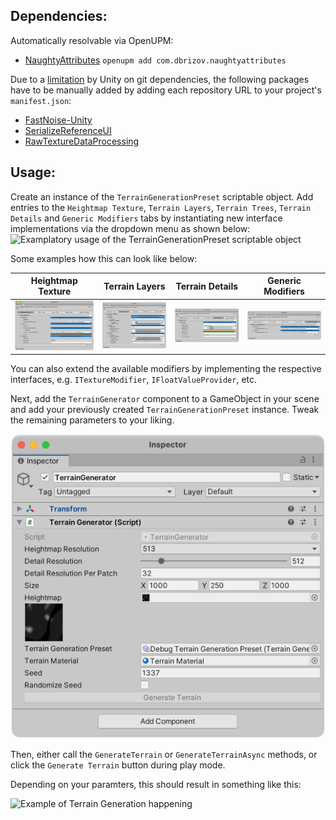 ## Dependencies:

Automatically resolvable via OpenUPM:
* [NaughtyAttributes](https://openupm.com/packages/com.dbrizov.naughtyattributes/) `openupm add com.dbrizov.naughtyattributes`

Due to a [limitation](https://docs.unity3d.com/Manual/upm-git.html) by Unity on git dependencies, the following packages have to be manually added by adding each repository URL to your project's `manifest.json`:
* [FastNoise-Unity](https://github.com/shniqq/FastNoiseLite-Unity)
* [SerializeReferenceUI](https://github.com/shniqq/UnitySerializedReferenceUI)
* [RawTextureDataProcessing](https://github.com/shniqq/RawTextureDataProcessing)

## Usage:

Create an instance of the `TerrainGenerationPreset` scriptable object.
Add entries to the `Heightmap Texture`, `Terrain Layers`, `Terrain Trees`, `Terrain Details` and `Generic Modifiers` tabs by instantiating new interface implementations via the dropdown menu as shown below:
![Examplatory usage of the TerrainGenerationPreset scriptable object](./Documentation~/Terrain%20Generation%20Preset%20Usage.gif)

Some examples how this can look like below:

| Heightmap Texture                             | Terrain Layers                          | Terrain Details                           | Generic Modifiers                           |
|-----------------------------------------------|-----------------------------------------|-------------------------------------------|---------------------------------------------|
| ![Heightmap Texture Example](./Documentation~/Heightmap.png) | ![Terrain Layers Example](./Documentation~/Layers.png) | ![Terrain Details Example](./Documentation~/Details.png) | ![Generic Modifiers Example](./Documentation~/Generic.png) |

You can also extend the available modifiers by implementing the respective interfaces, e.g. `ITextureModifier`, `IFloatValueProvider`, etc.

Next, add the `TerrainGenerator` component to a GameObject in your scene and add your previously created `TerrainGenerationPreset` instance. Tweak the remaining parameters to your liking.

![TerrainGenerator Script attached to a GameObject](./Documentation~/TerrainGenerator.png)

Then, either call the `GenerateTerrain` or `GenerateTerrainAsync` methods, or click the `Generate Terrain` button during play mode.

Depending on your paramters, this should result in something like this:

![Example of Terrain Generation happening](./Documentation~/Terrain%20Generation%20Example.gif)
